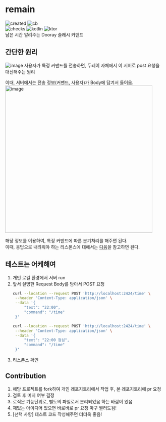 # remain
![created](https://img.shields.io/github/created-at/easternkite/remain)
![cb](https://img.shields.io/github/contributors/easternkite/remain)  
![checks](https://img.shields.io/github/check-runs/easternkite/remain/main)
![kotlin](https://img.shields.io/badge/dynamic/toml?url=https%3A%2F%2Fraw.githubusercontent.com%2Feasternkite%2Fremain%2Frefs%2Fheads%2Fmain%2Fgradle%2Flibs.versions.toml&query=%24.versions.kotlin&logo=Kotlin&label=Kotlin&color=purple)
![ktor](https://img.shields.io/badge/dynamic/toml?url=https%3A%2F%2Fraw.githubusercontent.com%2Feasternkite%2Fremain%2Frefs%2Fheads%2Fmain%2Fgradle%2Flibs.versions.toml&query=%24.versions.ktor&logo=Ktor&label=Ktor
)  
남은 시간 알려주는 Dooray 슬래시 커맨드

## 간단한 원리
![image](https://github.com/user-attachments/assets/db13804a-6766-465f-b2c1-f14c73360aa2)
사용자가 특정 커맨드를 전송하면, 두레이 자체에서 이 서버로 post 요청을 대신해주는 원리

이때, 서버에서는 전송 정보(커맨드, 사용자)가 Body에 담겨서 들어옴.  
<img width="466" alt="image" src="https://github.com/user-attachments/assets/2a8731f4-9d83-49e3-96d2-133c2e0f7bee" />

해당 정보를 이용하여, 특정 커맨드에 따른 분기처리를 해주면 된다.  
이때, 응답으로 내려줘야 하는 리스폰스에 대해서는 [다음](https://helpdesk.dooray.com/share/pages/9wWo-xwiR66BO5LGshgVTg/2900080846994699495)을 참고하면 된다.

## 테스트는 어케해여
1. 개인 로컬 환경에서 서버 run
2. 앞서 설명한 Request Body를 담아서 POST 요청
   ``` bash
   curl --location --request POST 'http://localhost:2424/time' \
    --header 'Content-Type: application/json' \
    --data '{
        "text": "22:00",
        "command": "/time"
    }'
   ```
   ``` bash
   curl --location --request POST 'http://localhost:2424/time' \
    --header 'Content-Type: application/json' \
    --data '{
        "text": "22:00 점심",
        "command": "/time"
    }'
   ```
3. 리스폰스 확인

## Contribution
1. 해당 프로젝트를 fork하여 개인 레포지토리에서 작업 후, 본 레포지토리에 pr 요청
2. 검토 후 머지 여부 결정
3. 로직은 기능단위로, 별도의 파일로서 분리되었음 하는 바람이 있음
4. 재밌는 아이디어 있으면 바로바로 pr 요청 마구 찔러도됨!
5. [선택 사항] 테스트 코드 작성해주면 더더욱 좋음!
